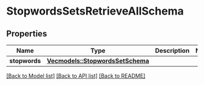 # StopwordsSetsRetrieveAllSchema

## Properties

Name | Type | Description | Notes
------------ | ------------- | ------------- | -------------
**stopwords** | [**Vec<models::StopwordsSetSchema>**](StopwordsSetSchema.md) |  | 

[[Back to Model list]](../README.md#documentation-for-models) [[Back to API list]](../README.md#documentation-for-api-endpoints) [[Back to README]](../README.md)


